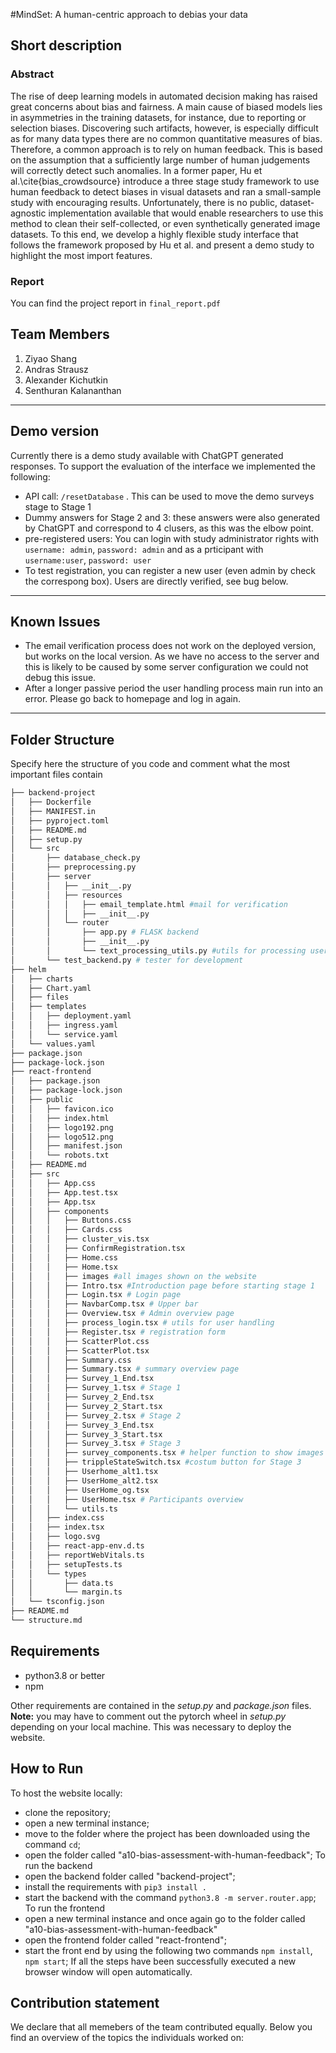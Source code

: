 #MindSet: A human-centric approach to debias your data

## Short description

### Abstract
The rise of deep learning models in automated decision making has raised great concerns about bias and fairness. A main cause of biased models lies in asymmetries in the training datasets, for instance, due to reporting or selection biases. Discovering such artifacts, however, is especially difficult as for many data types there are no common quantitative measures of bias. Therefore, a common approach is to rely on human feedback. This is based on the assumption that a sufficiently large number of human judgements will correctly detect such anomalies. In a former paper, Hu et al.\cite{bias_crowdsource} introduce a three stage study framework to use human feedback to detect biases in visual datasets and ran a small-sample study with encouraging results. Unfortunately, there is no public, dataset-agnostic implementation available that would enable researchers to use this method to clean their self-collected, or even synthetically generated image datasets. To this end, we develop a highly flexible study interface that follows the framework proposed by Hu et al. and present a demo study to highlight the most import features.

### Report
You can find the project report in ```final_report.pdf```

## Team Members
1. Ziyao Shang
2. Andras Strausz
3. Alexander Kichutkin
4. Senthuran Kalananthan

- - -
## Demo version

Currently there is a demo study available with ChatGPT generated responses. To support the evaluation of the interface we implemented the following:
- API call: ```/resetDatabase``` . This can be used to move the demo surveys stage to Stage 1
- Dummy answers for Stage 2 and 3: these answers were also generated by ChatGPT and correspond to 4 clusers, as this was the elbow point.
- pre-registered users: You can login with study administrator rights with ```username: admin```, ```password: admin``` and as a prticipant with ```username:user```, ```password: user```
- To test registration, you can register a new user (even admin by check the correspong box). Users are directly verified, see bug below.
- - - -
## Known Issues

- The email verification process does not work on the deployed version, but works on the local version. As we have no access to the server and this is likely to be caused by some server configuration we could not debug this issue.
- After a longer passive period the user handling process main run into an error. Please go back to homepage and log in again. 
- - -
## Folder Structure
Specify here the structure of you code and comment what the most important files contain

``` bash
├── backend-project
│   ├── Dockerfile
│   ├── MANIFEST.in
│   ├── pyproject.toml
│   ├── README.md
│   ├── setup.py
│   └── src
│       ├── database_check.py
│       ├── preprocessing.py
│       ├── server
│       │   ├── __init__.py
│       │   ├── resources
│       │   │   ├── email_template.html #mail for verification
│       │   │   ├── __init__.py
│       │   └── router
│       │       ├── app.py # FLASK backend
│       │       ├── __init__.py
│       │       └── text_processing_utils.py #utils for processing user inputs
│       └── test_backend.py # tester for development
├── helm
│   ├── charts
│   ├── Chart.yaml
│   ├── files
│   ├── templates
│   │   ├── deployment.yaml
│   │   ├── ingress.yaml
│   │   └── service.yaml
│   └── values.yaml
├── package.json
├── package-lock.json
├── react-frontend
│   ├── package.json
│   ├── package-lock.json
│   ├── public
│   │   ├── favicon.ico
│   │   ├── index.html
│   │   ├── logo192.png
│   │   ├── logo512.png
│   │   ├── manifest.json
│   │   └── robots.txt
│   ├── README.md
│   ├── src
│   │   ├── App.css
│   │   ├── App.test.tsx
│   │   ├── App.tsx
│   │   ├── components
│   │   │   ├── Buttons.css
│   │   │   ├── Cards.css
│   │   │   ├── cluster_vis.tsx
│   │   │   ├── ConfirmRegistration.tsx
│   │   │   ├── Home.css
│   │   │   ├── Home.tsx
│   │   │   ├── images #all images shown on the website
│   │   │   ├── Intro.tsx #Introduction page before starting stage 1
│   │   │   ├── Login.tsx # Login page
│   │   │   ├── NavbarComp.tsx # Upper bar
│   │   │   ├── Overview.tsx # Admin overview page
│   │   │   ├── process_login.tsx # utils for user handling
│   │   │   ├── Register.tsx # registration form
│   │   │   ├── ScatterPlot.css
│   │   │   ├── ScatterPlot.tsx
│   │   │   ├── Summary.css
│   │   │   ├── Summary.tsx # summary overview page
│   │   │   ├── Survey_1_End.tsx 
│   │   │   ├── Survey_1.tsx # Stage 1
│   │   │   ├── Survey_2_End.tsx
│   │   │   ├── Survey_2_Start.tsx
│   │   │   ├── Survey_2.tsx # Stage 2
│   │   │   ├── Survey_3_End.tsx
│   │   │   ├── Survey_3_Start.tsx
│   │   │   ├── Survey_3.tsx # Stage 3
│   │   │   ├── survey_components.tsx # helper function to show images
│   │   │   ├── trippleStateSwitch.tsx #costum button for Stage 3
│   │   │   ├── Userhome_alt1.tsx
│   │   │   ├── UserHome_alt2.tsx
│   │   │   ├── UserHome_og.tsx
│   │   │   ├── UserHome.tsx # Participants overview
│   │   │   └── utils.ts
│   │   ├── index.css
│   │   ├── index.tsx
│   │   ├── logo.svg
│   │   ├── react-app-env.d.ts
│   │   ├── reportWebVitals.ts
│   │   ├── setupTests.ts
│   │   └── types
│   │       ├── data.ts
│   │       └── margin.ts
│   └── tsconfig.json
├── README.md
└── structure.md
```

## Requirements
- python3.8 or better
- npm

Other requirements are contained in the *setup.py* and *package.json* files. **Note:** you may have to comment out the pytorch wheel in *setup.py* depending on your local machine. This was necessary to deploy the website.

## How to Run

To host the website locally:
- clone the repository;
- open a new terminal instance;
- move to the folder where the project has been downloaded using the command ```cd```;
- open the folder called "a10-bias-assessment-with-human-feedback";
To run the backend
- open the backend folder called "backend-project";
- install the requirements with ```pip3 install .```
- start the backend with the command ```python3.8 -m server.router.app```;
To run the frontend
- open a new terminal instance and once again go to the folder called "a10-bias-assessment-with-human-feedback"
- open the frontend folder called "react-frontend";
- start the front end by using the following two commands ```npm install```, ```npm start```;
If all the steps have been successfully executed a new browser window will open automatically.

## Contribution statement

We declare that all memebers of the team contributed equally. Below you find an overview of the topics the individuals worked on:
